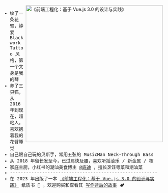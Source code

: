 <img src="https://github.com/chengpeiquan/chengpeiquan/assets/24845958/fbc3a495-3ce0-4216-977f-ae55e446224b" width="430" alt="《前端工程化：基于 Vue.js 3.0 的设计与实践》" align="right" />

<samp>
  <ul>
    <li>纹了一条花臂，钟爱 Blackwork Tattoo 风格，第一个文身是我的琴</li>
    <li>养了三只猫，从 2016 年到现在，超粘人，喜欢抱着我的花臂睡觉</li>
    <li>自己跟自己玩的贝斯手，常用五弦的 MusicMan Neck-Through Bass</li>
    <li>从 2018 年留长发至今，已过肩快及腰，喜欢听摇滚乐 / 新金属 / 核</li>
    <li>家庭主厨，小红书的潮汕美食博主 <a href="https://github.com/chengpeiquan/cooking-cookbook">@底迪</a> ，擅长烹饪粤菜和潮汕菜</li>
    <li>-------------------------------------------------------</li>
    <li>在 2023 年出版了一本 <a href="https://union-click.jd.com/jdc?e=jdext-1638352360249409536-0-1&p=JF8BARkJK1olXwQBUVpdAE8SAF8IGVMRXgICV24ZVxNJXF9RXh5UHw0cSgYYXBcIWDoXSQVJQwYAXFpeDEsUHDZNRwYlX1JEIQg5XCt0ZAlqUiVNX0FQACsWTkcbM28BG1kdXAcCU11tCEoWA2sNGFgTXDYyVFttWiXPtdnQvuoJiayNgdbKOEonA2gBGVkdXwEHVFdeAXsXC2s4zfWBiI69je743uG51uK4ztK-ibiEZG5tC3tMVjtBXkcVWgQLVlpeCkwWAGoAHlodWQQFSF9BCHsXAm4KE1gWWgQGOltdCUoVAGoBElh7XwcDVltdDksXAV8IK1glA2gDB1heWkweVgFVQgkdX00BHTBdDUgXAW4OHF8lXwcDVlxtOA">《前端工程化：基于 Vue.js 3.0 的设计与实践》</a> 纸质书 📖 ，欢迎购买和查看其 <a href="https://chengpeiquan.com/article/the-story-of-the-book-learning-vue3.html" target="_blank">写作背后的故事</a> 🏕 </li>
  </ul>
</samp>

